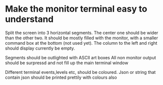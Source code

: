 # Make the monitor terminal easy to understand

Split the screen into 3 horizontal segments. The center one should be wider than the other two. It should be mostly filled with the monitor, with a smaller command box at the bottom (not used yet).
The column to the left and right should display currently be empty.

Segments should be outlighted with ASCII art boxes
All non monitor output should be surpressd and not fill up the main terminal window

Different terminal events,levels etc, should be coloured. Json or string that contain json should be printed prettily with colours also